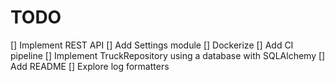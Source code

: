 # TODO

[] Implement REST API
[] Add Settings module
[] Dockerize
[] Add CI pipeline
[] Implement TruckRepository using a database with SQLAlchemy
[] Add README
[] Explore log formatters
